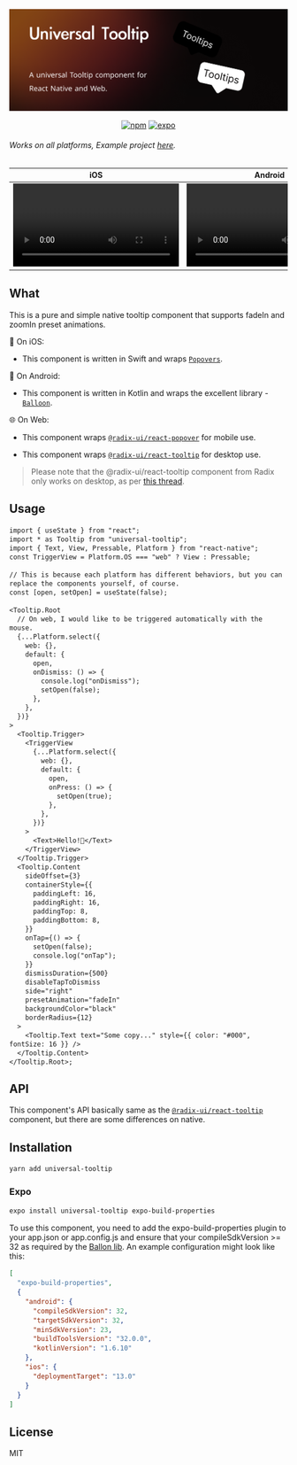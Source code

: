 <div align="center">

<img src="./assets/cover.png" /> 
  
[![npm](https://img.shields.io/npm/l/universal-tooltip?style=flat-square)](https://www.npmjs.com/package/universal-tooltip) [![expo](https://img.shields.io/badge/Runs%20with%20Expo-4630EB.svg?style=flat-square&logo=EXPO&labelColor=f3f3f3&logoColor=000)](https://expo.io/)

</div>

###### Works on all platforms, Example project [here](https://github.com/alantoa/universal-tooltip/tree/main/example).

| iOS | Android | Web |
| - | - | - |
| <video src="https://user-images.githubusercontent.com/37520667/264635061-2e9deb58-5141-46f7-99b4-34547972ab6f.mp4" /> | <video src="https://user-images.githubusercontent.com/37520667/264636954-c2471a5c-3f28-4a53-8dac-eb9d97a51ebd.mp4" /> | <video src="https://user-images.githubusercontent.com/37520667/264636470-f2198e04-a6a2-48b7-bd64-45763f48f947.mp4" /> |
 


## What

This is a pure and simple native tooltip component that supports fadeIn and zoomIn preset animations.

🍎 On iOS:

- This component is written in Swift and wraps [`Popovers`](https://github.com/aheze/Popovers).

🤖️ On Android:

- This component is written in Kotlin and wraps the excellent library - [`Balloon`](https://github.com/skydoves/Balloon).

🌐 On Web:

- This component wraps [`@radix-ui/react-popover`](https://www.radix-ui.com/docs/primitives/components/popover) for mobile use.

- This component wraps [`@radix-ui/react-tooltip`](https://www.radix-ui.com/docs/primitives/components/popover) for desktop use.

> Please note that the @radix-ui/react-tooltip component from Radix only works on desktop, as per [this thread](https://github.com/radix-ui/primitives/issues/955#issuecomment-960610209).

## Usage

```tsx
import { useState } from "react";
import * as Tooltip from "universal-tooltip";
import { Text, View, Pressable, Platform } from "react-native";
const TriggerView = Platform.OS === "web" ? View : Pressable;

// This is because each platform has different behaviors, but you can replace the components yourself, of course.
const [open, setOpen] = useState(false);

<Tooltip.Root
  // On web, I would like to be triggered automatically with the mouse.
  {...Platform.select({
    web: {},
    default: {
      open,
      onDismiss: () => {
        console.log("onDismiss");
        setOpen(false);
      },
    },
  })}
>
  <Tooltip.Trigger>
    <TriggerView
      {...Platform.select({
        web: {},
        default: {
          open,
          onPress: () => {
            setOpen(true);
          },
        },
      })}
    >
      <Text>Hello!👋</Text>
    </TriggerView>
  </Tooltip.Trigger>
  <Tooltip.Content
    sideOffset={3}
    containerStyle={{
      paddingLeft: 16,
      paddingRight: 16,
      paddingTop: 8,
      paddingBottom: 8,
    }}
    onTap={() => {
      setOpen(false);
      console.log("onTap");
    }}
    dismissDuration={500}
    disableTapToDismiss
    side="right"
    presetAnimation="fadeIn"
    backgroundColor="black"
    borderRadius={12}
  >
    <Tooltip.Text text="Some copy..." style={{ color: "#000", fontSize: 16 }} />
  </Tooltip.Content>
</Tooltip.Root>;
```

## API

This component's API basically same as the [`@radix-ui/react-tooltip`](https://www.radix-ui.com/docs/primitives/components/popover) component, but there are some differences on native.

## Installation

```sh
yarn add universal-tooltip
```

### Expo

```sh
expo install universal-tooltip expo-build-properties
```

To use this component, you need to add the expo-build-properties plugin to your app.json or app.config.js and ensure that your compileSdkVersion >= 32 as required by the [Ballon lib](https://github.com/skydoves/Balloon). An example configuration might look like this:

```json
[
  "expo-build-properties",
  {
    "android": {
      "compileSdkVersion": 32,
      "targetSdkVersion": 32,
      "minSdkVersion": 23,
      "buildToolsVersion": "32.0.0",
      "kotlinVersion": "1.6.10"
    },
    "ios": {
      "deploymentTarget": "13.0"
    }
  }
]
```

## License

MIT
